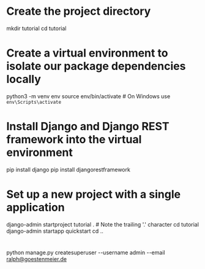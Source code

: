 # Create the project directory
mkdir tutorial
cd tutorial

# Create a virtual environment to isolate our package dependencies locally
python3 -m venv env
source env/bin/activate  # On Windows use `env\Scripts\activate`

# Install Django and Django REST framework into the virtual environment
pip install django
pip install djangorestframework

# Set up a new project with a single application
django-admin startproject tutorial .  # Note the trailing '.' character
cd tutorial
django-admin startapp quickstart
cd ..

#
python manage.py createsuperuser --username admin --email ralph@goestenmeier.de